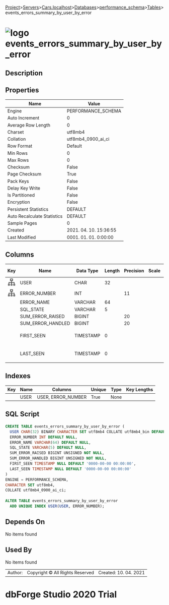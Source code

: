 [Project](../../../../../startpage.md)>[Servers](../../../../Servers.md)>[Cars.localhost](../../../Cars.localhost.md)>[Databases](../../Databases.md)>[performance_schema](../performance_schema.md)>[Tables](Tables.md)>events_errors_summary_by_user_by_error


# ![logo](../../../../../Images/table64.svg) events_errors_summary_by_user_by_error

## <a name="#Description"></a>Description
> 
## <a name="#Properties"></a>Properties
|Name|Value|
|---|---|
|Engine|PERFORMANCE_SCHEMA|
|Auto Increment|0|
|Average Row Length|0|
|Charset|utf8mb4|
|Collation|utf8mb4_0900_ai_ci|
|Row Format|Default|
|Min Rows|0|
|Max Rows|0|
|Checksum|False|
|Page Checksum|True|
|Pack Keys|False|
|Delay Key Write|False|
|Is Partitioned|False|
|Encryption|False|
|Persistent Statistics|DEFAULT|
|Auto Recalculate Statistics|DEFAULT|
|Sample Pages|0|
|Created|2021. 04. 10. 15:36:55|
|Last Modified|0001. 01. 01. 0:00:00|


## <a name="#Columns"></a>Columns
|Key|Name|Data Type|Length|Precision|Scale|Unsigned|Zerofill|Binary|Not Null|Auto Increment|Default|Virtual|Description|
|:---:|---|---|---|---|---|---|---|---|---|---|---|---|---|
|[![Indexes USER](../../../../../Images/index.svg)](#Indexes)|USER|CHAR|32|||False|False|True|False|False|NULL|False||
|[![Indexes USER](../../../../../Images/index.svg)](#Indexes)|ERROR_NUMBER|INT||11||False|False|False|False|False|NULL|False||
||ERROR_NAME|VARCHAR|64|||False|False|False|False|False|NULL|False||
||SQL_STATE|VARCHAR|5|||False|False|False|False|False|NULL|False||
||SUM_ERROR_RAISED|BIGINT||20||True|False|False|True|False||False||
||SUM_ERROR_HANDLED|BIGINT||20||True|False|False|True|False||False||
||FIRST_SEEN|TIMESTAMP|0|||False|False|False|False|False|'0000-00-00 00:00:00'|False||
||LAST_SEEN|TIMESTAMP|0|||False|False|False|False|False|'0000-00-00 00:00:00'|False||

## <a name="#Indexes"></a>Indexes
|Key|Name|Columns|Unique|Type|Key Lengths|
|:---:|---|---|---|---|---|
||USER|USER, ERROR_NUMBER|True|None||

## <a name="#SqlScript"></a>SQL Script
```SQL
CREATE TABLE events_errors_summary_by_user_by_error (
  USER CHAR(32) BINARY CHARACTER SET utf8mb4 COLLATE utf8mb4_bin DEFAULT NULL,
  ERROR_NUMBER INT DEFAULT NULL,
  ERROR_NAME VARCHAR(64) DEFAULT NULL,
  SQL_STATE VARCHAR(5) DEFAULT NULL,
  SUM_ERROR_RAISED BIGINT UNSIGNED NOT NULL,
  SUM_ERROR_HANDLED BIGINT UNSIGNED NOT NULL,
  FIRST_SEEN TIMESTAMP NULL DEFAULT '0000-00-00 00:00:00',
  LAST_SEEN TIMESTAMP NULL DEFAULT '0000-00-00 00:00:00'
)
ENGINE = PERFORMANCE_SCHEMA,
CHARACTER SET utf8mb4,
COLLATE utf8mb4_0900_ai_ci;

ALTER TABLE events_errors_summary_by_user_by_error 
  ADD UNIQUE INDEX USER(USER, ERROR_NUMBER);
```

## <a name="#DependsOn"></a>Depends On
No items found

## <a name="#UsedBy"></a>Used By
No items found

||||
|---|---|---|
|Author: |Copyright © All Rights Reserved|Created: 10. 04. 2021|
# dbForge Studio 2020 Trial